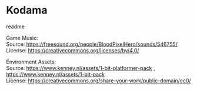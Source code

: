 # Kodama
readme

Game Music:<br />
Source: https://freesound.org/people/BloodPixelHero/sounds/546755/<br />
License: https://creativecommons.org/licenses/by/4.0/

Environment Assets:<br />
Source: https://www.kenney.nl/assets/1-bit-platformer-pack , https://www.kenney.nl/assets/1-bit-pack <br />
License: https://creativecommons.org/share-your-work/public-domain/cc0/

